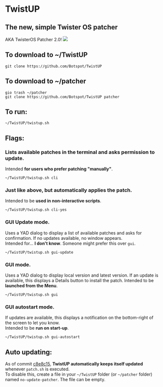 # TwistUP
## The new, simple Twister OS patcher
AKA TwisterOS Patcher 2.0!
![](https://media.discordapp.net/attachments/738534235194916884/759921733825462322/TwisterOSPatcherLogo.png?width=960&height=186)  

## To download to ~/TwistUP 
```
git clone https://github.com/Botspot/TwistUP
```
## To download to ~/patcher
```
gio trash ~/patcher
git clone https://github.com/Botspot/TwistUP patcher
```
## To run:
```
~/TwistUP/twistup.sh
```
## Flags:
### Lists available patches in the terminal and asks permission to update.
Intended **for users who prefer patching "manually"**.
```
~/TwistUP/twistup.sh cli
```
### Just like above, but automatically applies the patch.
Intended to be **used in non-interactive scripts**.
```
~/TwistUP/twistup.sh cli-yes
```
### GUI Update mode.
Uses a YAD dialog to display a list of available patches and asks for confirmation. If no updates available, no window appears.  
Intended for... **I don't know**. Someone might prefer this over `gui`.
```
~/TwistUP/twistup.sh gui-update
```
### GUI mode.  
Uses a YAD dialog to display local version and latest version. If an update is available, this displays a Details button to install the patch.
Intended to be **launched from the Menu**.
```
~/TwistUP/twistup.sh gui
```
### GUI autostart mode.
If updates are available, this displays a notification on the bottom-right of the screen to let you know.  
Intended to be **run on start-up**.
```
~/TwistUP/twistup.sh gui-autostart
```

## Auto updating:
As of commit [c8e8c15](https://github.com/Botspot/TwistUP/commit/ab4a41750c26918f5753946e89d3d9b9d701d430), **TwistUP automatically keeps itself updated** whenever `patch.sh` is executed.  
To disable this, create a file in your `~/TwistUP` folder (or `~/patcher` folder) named `no-update-patcher`. The file can be empty.
